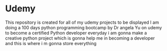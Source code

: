 # Udemy
This repository is created for all of my udemy projects to be displayed
I am doing a 100 days python programming bootcamp by Dr angela Yu on udemy to become a certified Python developer 
everyday i am gonna make a creative python project which is gonna help me in becoming a developer and this is where i m gonna store everything
